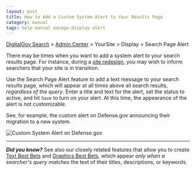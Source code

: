 ```yaml
---
layout: post
title: How to Add a Custom System Alert to Your Results Page
category: manual
tags: help-manual manage-display alert
---
```


[DigitalGov Search](/index.html) > [Admin Center](https://search.usa.gov/sites/) > YourSite > Display > Search Page Alert

There may be times when you want to add a system alert to your search results page. For instance, during a [site redesign](/blog/redesign.html), you may wish to inform searchers that your site is in transition. 

Use the Search Page Alert feature to add a text message to your search results page, which will appear at all times above all search results, *regardless of the query*. Enter a title and text for the alert, set the status to active, and hit `Save` to turn on your alert. At this time, the appearance of the alert is not customizable.

See, for example, the custom alert on Defense.gov announcing their migration to a new system.

![Custom System Alert on Defense.gov](https://9fddeb862c037f6d2190-f1564c64756a8cfee25b6b19953b1d23.ssl.cf2.rackcdn.com/system-alert.png "Custom System Alert on Defense.gov")

---

***Did you know?*** See also our closely related features that allow you to create [Text Best Bets](/manual/best-bets-text.html) and [Graphics Best Bets](/manual/best-bets-graphics.html), which appear *only when a searcher's query matches* the text of their titles, descriptions, or keywords.